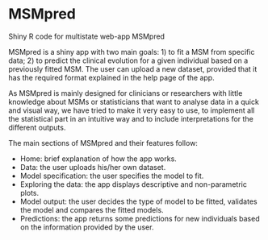 # MSMpred
Shiny R code for multistate web-app MSMpred

MSMpred is a shiny app with two main goals: 1) to fit a MSM from specific data; 2) to predict the clinical evolution for a given individual based on a previously fitted MSM. The user can upload a new dataset, provided that it has the required format explained in the help page of the app.

As MSMpred is mainly designed for clinicians or researchers with little knowledge about MSMs or statisticians that want to analyse data in a quick and visual way, we have tried to make it very easy to use, to implement all the statistical part in an intuitive way and to include interpretations for the different outputs. 

The main sections of MSMpred and their features follow:
  - Home: brief explanation of how the app works.
  - Data: the user uploads his/her own dataset.
  - Model specification: the user specifies the model to fit.
  - Exploring the data: the app displays descriptive and non-parametric plots.
  - Model output: the user decides the type of model to be fitted, validates the model and compares the fitted models.
  - Predictions: the app returns some predictions for new individuals based on the information provided by the user.
